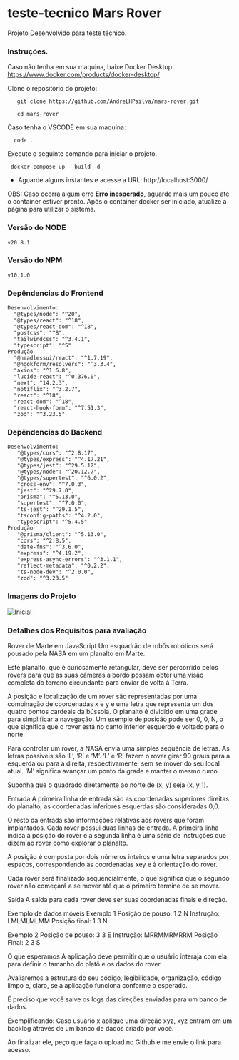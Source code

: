 # teste-tecnico Mars Rover

Projeto Desenvolvido para teste técnico.

### Instruções.

Caso não tenha em sua maquina, baixe Docker Desktop:
   https://www.docker.com/products/docker-desktop/

Clone o repositório do projeto:
  ``` 
     git clone https://github.com/AndreLHPsilva/mars-rover.git
  ```
  ``` 
     cd mars-rover
  ```
Caso tenha o VSCODE em sua maquina:
   ``` 
     code .
   ```
Execute o seguinte comando para iniciar o projeto.
 ```
  docker-compose up --build -d
 ```
- Aguarde alguns instantes e acesse a URL:
    http://localhost:3000/

OBS: Caso ocorra algum erro **Erro inesperado**, aguarde mais um pouco até o container estiver pronto. Após o container docker ser iniciado, atualize a página para utilizar o sistema.


### Versão do NODE   
    v20.8.1
### Versão do NPM   
    v10.1.0
    
### Depêndencias do Frontend
    Desenvolvimento: 
      "@types/node": "^20",
      "@types/react": "^18",
      "@types/react-dom": "^18",
      "postcss": "^8",
      "tailwindcss": "^3.4.1",
      "typescript": "^5"
    Produção
      "@headlessui/react": "^1.7.19",
      "@hookform/resolvers": "^3.3.4",
      "axios": "^1.6.8",
      "lucide-react": "^0.376.0",
      "next": "14.2.3",
      "notiflix": "^3.2.7",
      "react": "^18",
      "react-dom": "^18",
      "react-hook-form": "^7.51.3",
      "zod": "^3.23.5"
### Depêndencias do Backend
    Desenvolvimento: 
       "@types/cors": "^2.8.17",
       "@types/express": "^4.17.21",
       "@types/jest": "^29.5.12",
       "@types/node": "^20.12.7",
       "@types/supertest": "^6.0.2",
       "cross-env": "^7.0.3",
       "jest": "^29.7.0",
       "prisma": "^5.13.0",
       "supertest": "^7.0.0",
       "ts-jest": "^29.1.5",
       "tsconfig-paths": "^4.2.0",
       "typescript": "^5.4.5"
    Produção
       "@prisma/client": "^5.13.0",
       "cors": "^2.8.5",
       "date-fns": "^3.6.0",
       "express": "^4.19.2",
       "express-async-errors": "^3.1.1",
       "reflect-metadata": "^0.2.2",
       "ts-node-dev": "^2.0.0",
       "zod": "^3.23.5"

### Imagens do Projeto
![Inicial](https://github.com/AndreLHPsilva/mars-rover/assets/112219645/8b2ddedf-f8e9-4b27-a0b4-a425a9806274)

### Detalhes dos Requisitos para avaliação
Rover de Marte em JavaScript
Um esquadrão de robôs robóticos será pousado pela NASA em um planalto em Marte.

Este planalto, que é curiosamente retangular, deve ser percorrido pelos rovers para que as suas câmeras a bordo possam obter uma visão completa do terreno circundante para enviar de volta à Terra.

A posição e localização de um rover são representadas por uma combinação de coordenadas x e y e uma letra que representa um dos quatro pontos cardeais da bússola. O planalto é dividido em uma grade para simplificar a navegação. Um exemplo de posição pode ser 0, 0, N, o que significa que o rover está no canto inferior esquerdo e voltado para o norte.

Para controlar um rover, a NASA envia uma simples sequência de letras. As letras possíveis são ‘L’, ‘R’ e ‘M’. ‘L’ e ‘R’ fazem o rover girar 90 graus para a esquerda ou para a direita, respectivamente, sem se mover do seu local atual. ‘M’ significa avançar um ponto da grade e manter o mesmo rumo.

Suponha que o quadrado diretamente ao norte de (x, y) seja (x, y 1).

Entrada
A primeira linha de entrada são as coordenadas superiores direitas do planalto, as coordenadas inferiores esquerdas são consideradas 0,0.

O resto da entrada são informações relativas aos rovers que foram implantados. Cada rover possui duas linhas de entrada. A primeira linha indica a posição do rover e a segunda linha é uma série de instruções que dizem ao rover como explorar o planalto.

A posição é composta por dois números inteiros e uma letra separados por espaços, correspondendo às coordenadas xey e à orientação do rover.

Cada rover será finalizado sequencialmente, o que significa que o segundo rover não começará a se mover até que o primeiro termine de se mover.

Saída
A saída para cada rover deve ser suas coordenadas finais e direção.

Exemplo de dados móveis
Exemplo 1
Posição de pouso: 1 2 N
Instrução: LMLMLMLMM
Posição final: 1 3 N

Exemplo 2
Posição de pouso: 3 3 E
Instrução: MRRMMRMRRM
Posição Final: 2 3 S

O que esperamos
A aplicação deve permitir que o usuário interaja com ela para definir o tamanho do platô e os dados do rover.

Avaliaremos a estrutura do seu código, legibilidade, organização, código limpo e, claro, se a aplicação funciona conforme o esperado.

É preciso que você salve os logs das direções enviadas para um banco de dados.

Exemplificando: Caso usuário x aplique uma direção xyz, xyz entram em um backlog através de um banco de dados criado por você.

Ao finalizar ele, peço que faça o upload no Github e me envie o link para acesso.


